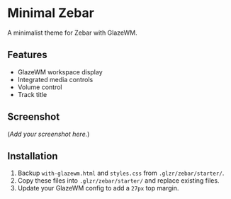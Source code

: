 # Minimal Zebar

A minimalist theme for Zebar with GlazeWM.

## Features

- GlazeWM workspace display
- Integrated media controls
- Volume control
- Track title

## Screenshot

(*Add your screenshot here.*)

## Installation

1. Backup `with-glazewm.html` and `styles.css` from `.glzr/zebar/starter/`.
2. Copy these files into `.glzr/zebar/starter/` and replace existing files.
3. Update your GlazeWM config to add a `27px` top margin.
